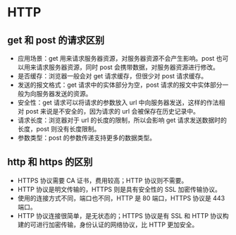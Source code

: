 # HTTP 

## get 和 post 的请求区别

- 应用场景：get 用来请求服务器资源，对服务器资源不会产生影响。post 也可以用来请求服务器资源，同时 post 会携带数据，对服务器资源进行修改。
- 是否缓存：浏览器一般会对 get 请求缓存，但很少对 post 请求缓存。
- 发送的报文格式：get 请求中的实体部分为空，post 请求的报文中实体部分一般为向服务器发送的资源。
- 安全性：get 请求可以将请求的参数放入 url 中向服务器发送，这样的作法相对 post 来说是不安全的，因为请求的 url 会被保存在历史记录中。
- 请求长度：浏览器对于 url 的长度的限制，所以会影响 get 请求发送数据时的长度，post 则没有长度限制。
- 参数类型：post 的参数传递支持更多的数据类型。



## http 和 https 的区别

- HTTPS 协议需要 CA 证书，费用较高；HTTP 协议则不需要。
- HTTP 协议是明文传输的，HTTPS 则是具有安全性的 SSL 加密传输协议。
- 使用的连接方式不同，端口也不同，HTTP 是 80 端口，HTTPS 协议是 443 端口。
- HTTP 协议连接很简单，是无状态的；HTTPS 协议是有 SSL 和 HTTP 协议构建的可进行加密传输，身份认证的网络协议，比 HTTP 更加安全。